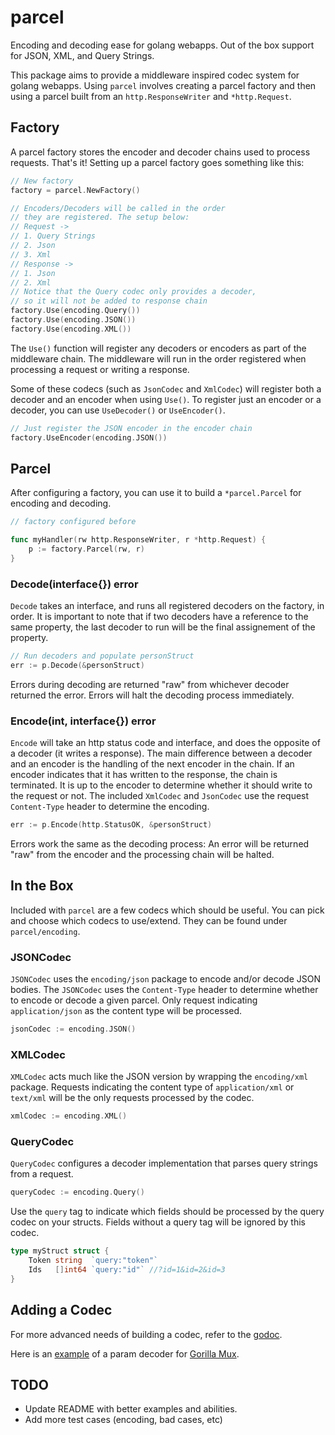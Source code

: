parcel
======

Encoding and decoding ease for golang webapps. Out of the box support for JSON, XML, and Query Strings.

This package aims to provide a middleware inspired codec system for golang webapps. Using `parcel` involves creating a parcel factory and then using a parcel built from an `http.ResponseWriter` and `*http.Request`.

## Factory

A parcel factory stores the encoder and decoder chains used to process requests. That's it! Setting up a parcel factory goes something like this:

```go
// New factory
factory = parcel.NewFactory()

// Encoders/Decoders will be called in the order
// they are registered. The setup below:
// Request ->
// 1. Query Strings
// 2. Json
// 3. Xml
// Response ->
// 1. Json
// 2. Xml
// Notice that the Query codec only provides a decoder,
// so it will not be added to response chain
factory.Use(encoding.Query())
factory.Use(encoding.JSON())
factory.Use(encoding.XML())
```

The `Use()` function will register any decoders or encoders as part of the middleware chain. The middleware will run in the order registered when processing a request or writing a response.

Some of these codecs (such as `JsonCodec` and `XmlCodec`) will register both a decoder and an encoder when using `Use()`. To register just an encoder or a decoder, you can use `UseDecoder()` or `UseEncoder()`.

```go
// Just register the JSON encoder in the encoder chain
factory.UseEncoder(encoding.JSON())
```

## Parcel

After configuring a factory, you can use it to build a `*parcel.Parcel` for encoding and decoding.

```go
// factory configured before

func myHandler(rw http.ResponseWriter, r *http.Request) {
	p := factory.Parcel(rw, r)
}
```

### Decode(interface{}) error

`Decode` takes an interface, and runs all registered decoders on the factory, in order. It is important to note that if two decoders have a reference to the same property, the last decoder to run will be the final assignement of the property.

```go
// Run decoders and populate personStruct
err := p.Decode(&personStruct)
```

Errors during decoding are returned "raw" from whichever decoder returned the error. Errors will halt the decoding process immediately.

### Encode(int, interface{}) error

`Encode` will take an http status code and interface, and does the opposite of a decoder (it writes a response). The main difference between a decoder and an encoder is the handling of the next encoder in the chain. If an encoder indicates that it has written to the response, the chain is terminated. It is up to the encoder to determine whether it should write to the request or not. The included `XmlCodec` and `JsonCodec` use the request `Content-Type` header to determine the encoding.

```go
err := p.Encode(http.StatusOK, &personStruct)
```

Errors work the same as the decoding process: An error will be returned "raw" from the encoder and the processing chain will be halted.

## In the Box

Included with `parcel` are a few codecs which should be useful. You can pick and choose which codecs to use/extend. They can be found under `parcel/encoding`.

### JSONCodec

`JSONCodec` uses the `encoding/json` package to encode and/or decode JSON bodies. The `JSONCodec` uses the `Content-Type` header to determine whether to encode or decode a given parcel. Only request indicating `application/json` as the content type will be processed.

```go
jsonCodec := encoding.JSON()
```

### XMLCodec

`XMLCodec` acts much like the JSON version by wrapping the `encoding/xml` package. Requests indicating the content type of `application/xml` or `text/xml` will be the only requests processed by the codec.

```go
xmlCodec := encoding.XML()
```

### QueryCodec

`QueryCodec` configures a decoder implementation that parses query strings from a request.

```go
queryCodec := encoding.Query()
```

Use the `query` tag to indicate which fields should be processed by the query codec on your structs. Fields without a query tag will be ignored by this codec.

```go
type myStruct struct {
	Token string  `query:"token"`
	Ids   []int64 `query:"id"` //?id=1&id=2&id=3
}
```

## Adding a Codec

For more advanced needs of building a codec, refer to the [godoc](https://godoc.org/github.com/tshaddix/parcel).

Here is an [example](https://gist.github.com/tshaddix/4719b13c9d74f9312cba) of a param decoder for [Gorilla Mux](https://github.com/gorilla/mux).

## TODO
- Update README with better examples and abilities.
- Add more test cases (encoding, bad cases, etc)